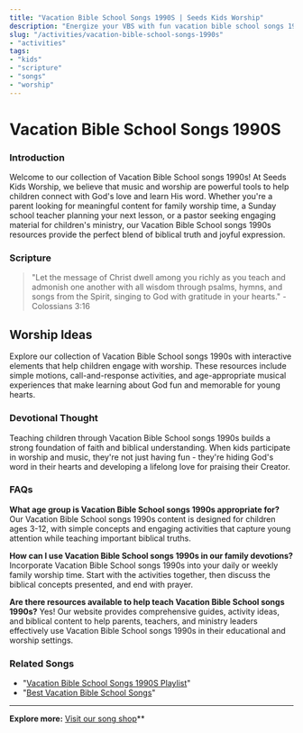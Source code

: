 ```yaml
---
title: "Vacation Bible School Songs 1990S | Seeds Kids Worship"
description: "Energize your VBS with fun vacation bible school songs 1990s. Engaging worship music and activities for summer children's ministry."
slug: "/activities/vacation-bible-school-songs-1990s"
- "activities"
tags:
- "kids"
- "scripture"
- "songs"
- "worship"
---
```


# Vacation Bible School Songs 1990S

### Introduction

Welcome to our collection of Vacation Bible School songs 1990s! At Seeds Kids Worship, we believe that music and worship are powerful tools to help children connect with God's love and learn His word. Whether you're a parent looking for meaningful content for family worship time, a Sunday school teacher planning your next lesson, or a pastor seeking engaging material for children's ministry, our Vacation Bible School songs 1990s resources provide the perfect blend of biblical truth and joyful expression.

### Scripture

> "Let the message of Christ dwell among you richly as you teach and admonish one another with all wisdom through psalms, hymns, and songs from the Spirit, singing to God with gratitude in your hearts." - Colossians 3:16

## Worship Ideas

Explore our collection of Vacation Bible School songs 1990s with interactive elements that help children engage with worship. These resources include simple motions, call-and-response activities, and age-appropriate musical experiences that make learning about God fun and memorable for young hearts.

### Devotional Thought

Teaching children through Vacation Bible School songs 1990s builds a strong foundation of faith and biblical understanding. When kids participate in worship and music, they're not just having fun - they're hiding God's word in their hearts and developing a lifelong love for praising their Creator.

### FAQs

**What age group is Vacation Bible School songs 1990s appropriate for?**
Our Vacation Bible School songs 1990s content is designed for children ages 3-12, with simple concepts and engaging activities that capture young attention while teaching important biblical truths.

**How can I use Vacation Bible School songs 1990s in our family devotions?**
Incorporate Vacation Bible School songs 1990s into your daily or weekly family worship time. Start with the activities together, then discuss the biblical concepts presented, and end with prayer.

**Are there resources available to help teach Vacation Bible School songs 1990s?**
Yes! Our website provides comprehensive guides, activity ideas, and biblical content to help parents, teachers, and ministry leaders effectively use Vacation Bible School songs 1990s in their educational and worship settings.

### Related Songs

- "[Vacation Bible School Songs 1990S Playlist](/activities/vacation-bible-school-songs-1990s-playlist/)"
- "[Best Vacation Bible School Songs](/activities/best-vacation-bible-school-songs/)"

---

**Explore more:** [Visit our song shop](https://seedskidsworship.com/shop)**

<!-- Schema Markup -->
<script type="application/ld+json">
{
  "@context": "https://schema.org",
  "@type": "MusicRecording",
  "name": "Vacation Bible School Songs 1990S",
  "byArtist": {
    "@type": "MusicGroup",
    "name": "Seeds Kids Worship"
  },
  "isFamilyFriendly": true,
  "url": "https://seedskidsworship.com/activities/vacation-bible-school-songs-1990s/"
}
</script>
